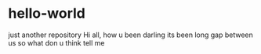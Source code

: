 # hello-world
just another repository
Hi all, 
how u been darling its been long gap between us so what don u think tell me 
